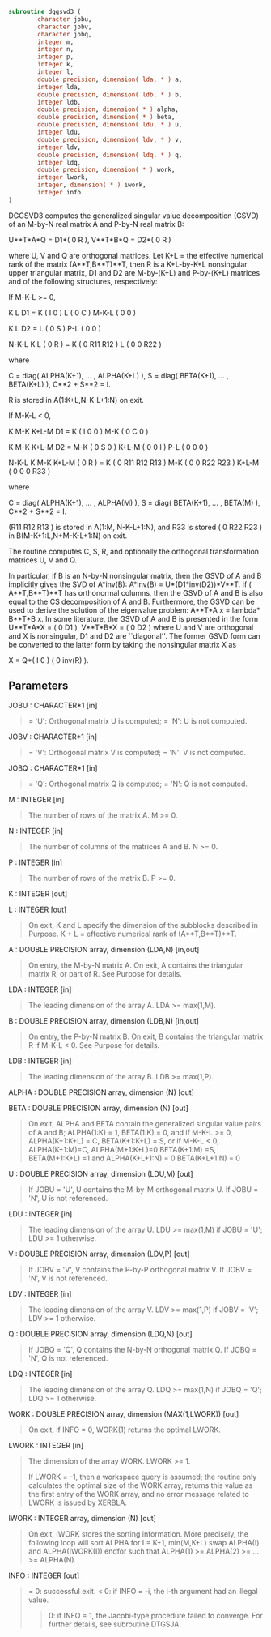 ```fortran
subroutine dggsvd3 (
        character jobu,
        character jobv,
        character jobq,
        integer m,
        integer n,
        integer p,
        integer k,
        integer l,
        double precision, dimension( lda, * ) a,
        integer lda,
        double precision, dimension( ldb, * ) b,
        integer ldb,
        double precision, dimension( * ) alpha,
        double precision, dimension( * ) beta,
        double precision, dimension( ldu, * ) u,
        integer ldu,
        double precision, dimension( ldv, * ) v,
        integer ldv,
        double precision, dimension( ldq, * ) q,
        integer ldq,
        double precision, dimension( * ) work,
        integer lwork,
        integer, dimension( * ) iwork,
        integer info
)
```

DGGSVD3 computes the generalized singular value decomposition (GSVD)
of an M-by-N real matrix A and P-by-N real matrix B:

U\*\*T\*A\*Q = D1\*( 0 R ),    V\*\*T\*B\*Q = D2\*( 0 R )

where U, V and Q are orthogonal matrices.
Let K+L = the effective numerical rank of the matrix (A\*\*T,B\*\*T)\*\*T,
then R is a K+L-by-K+L nonsingular upper triangular matrix, D1 and
D2 are M-by-(K+L) and P-by-(K+L)  matrices and of the
following structures, respectively:

If M-K-L >= 0,

K  L
D1 =     K ( I  0 )
L ( 0  C )
M-K-L ( 0  0 )

K  L
D2 =   L ( 0  S )
P-L ( 0  0 )

N-K-L  K    L
( 0 R ) = K (  0   R11  R12 )
L (  0    0   R22 )

where

C = diag( ALPHA(K+1), ... , ALPHA(K+L) ),
S = diag( BETA(K+1),  ... , BETA(K+L) ),
C\*\*2 + S\*\*2 = I.

R is stored in A(1:K+L,N-K-L+1:N) on exit.

If M-K-L < 0,

K M-K K+L-M
D1 =   K ( I  0    0   )
M-K ( 0  C    0   )

K M-K K+L-M
D2 =   M-K ( 0  S    0  )
K+L-M ( 0  0    I  )
P-L ( 0  0    0  )

N-K-L  K   M-K  K+L-M
( 0 R ) =     K ( 0    R11  R12  R13  )
M-K ( 0     0   R22  R23  )
K+L-M ( 0     0    0   R33  )

where

C = diag( ALPHA(K+1), ... , ALPHA(M) ),
S = diag( BETA(K+1),  ... , BETA(M) ),
C\*\*2 + S\*\*2 = I.

(R11 R12 R13 ) is stored in A(1:M, N-K-L+1:N), and R33 is stored
( 0  R22 R23 )
in B(M-K+1:L,N+M-K-L+1:N) on exit.

The routine computes C, S, R, and optionally the orthogonal
transformation matrices U, V and Q.

In particular, if B is an N-by-N nonsingular matrix, then the GSVD of
A and B implicitly gives the SVD of A\*inv(B):
A\*inv(B) = U\*(D1\*inv(D2))\*V\*\*T.
If ( A\*\*T,B\*\*T)\*\*T  has orthonormal columns, then the GSVD of A and B is
also equal to the CS decomposition of A and B. Furthermore, the GSVD
can be used to derive the solution of the eigenvalue problem:
A\*\*T\*A x = lambda\* B\*\*T\*B x.
In some literature, the GSVD of A and B is presented in the form
U\*\*T\*A\*X = ( 0 D1 ),   V\*\*T\*B\*X = ( 0 D2 )
where U and V are orthogonal and X is nonsingular, D1 and D2 are
``diagonal''.  The former GSVD form can be converted to the latter
form by taking the nonsingular matrix X as

X = Q\*( I   0    )
( 0 inv(R) ).

## Parameters
JOBU : CHARACTER\*1 [in]
> = 'U':  Orthogonal matrix U is computed;
> = 'N':  U is not computed.

JOBV : CHARACTER\*1 [in]
> = 'V':  Orthogonal matrix V is computed;
> = 'N':  V is not computed.

JOBQ : CHARACTER\*1 [in]
> = 'Q':  Orthogonal matrix Q is computed;
> = 'N':  Q is not computed.

M : INTEGER [in]
> The number of rows of the matrix A.  M >= 0.

N : INTEGER [in]
> The number of columns of the matrices A and B.  N >= 0.

P : INTEGER [in]
> The number of rows of the matrix B.  P >= 0.

K : INTEGER [out]

L : INTEGER [out]
> 
> On exit, K and L specify the dimension of the subblocks
> described in Purpose.
> K + L = effective numerical rank of (A\*\*T,B\*\*T)\*\*T.

A : DOUBLE PRECISION array, dimension (LDA,N) [in,out]
> On entry, the M-by-N matrix A.
> On exit, A contains the triangular matrix R, or part of R.
> See Purpose for details.

LDA : INTEGER [in]
> The leading dimension of the array A. LDA >= max(1,M).

B : DOUBLE PRECISION array, dimension (LDB,N) [in,out]
> On entry, the P-by-N matrix B.
> On exit, B contains the triangular matrix R if M-K-L < 0.
> See Purpose for details.

LDB : INTEGER [in]
> The leading dimension of the array B. LDB >= max(1,P).

ALPHA : DOUBLE PRECISION array, dimension (N) [out]

BETA : DOUBLE PRECISION array, dimension (N) [out]
> 
> On exit, ALPHA and BETA contain the generalized singular
> value pairs of A and B;
> ALPHA(1:K) = 1,
> BETA(1:K)  = 0,
> and if M-K-L >= 0,
> ALPHA(K+1:K+L) = C,
> BETA(K+1:K+L)  = S,
> or if M-K-L < 0,
> ALPHA(K+1:M)=C, ALPHA(M+1:K+L)=0
> BETA(K+1:M) =S, BETA(M+1:K+L) =1
> and
> ALPHA(K+L+1:N) = 0
> BETA(K+L+1:N)  = 0

U : DOUBLE PRECISION array, dimension (LDU,M) [out]
> If JOBU = 'U', U contains the M-by-M orthogonal matrix U.
> If JOBU = 'N', U is not referenced.

LDU : INTEGER [in]
> The leading dimension of the array U. LDU >= max(1,M) if
> JOBU = 'U'; LDU >= 1 otherwise.

V : DOUBLE PRECISION array, dimension (LDV,P) [out]
> If JOBV = 'V', V contains the P-by-P orthogonal matrix V.
> If JOBV = 'N', V is not referenced.

LDV : INTEGER [in]
> The leading dimension of the array V. LDV >= max(1,P) if
> JOBV = 'V'; LDV >= 1 otherwise.

Q : DOUBLE PRECISION array, dimension (LDQ,N) [out]
> If JOBQ = 'Q', Q contains the N-by-N orthogonal matrix Q.
> If JOBQ = 'N', Q is not referenced.

LDQ : INTEGER [in]
> The leading dimension of the array Q. LDQ >= max(1,N) if
> JOBQ = 'Q'; LDQ >= 1 otherwise.

WORK : DOUBLE PRECISION array, dimension (MAX(1,LWORK)) [out]
> On exit, if INFO = 0, WORK(1) returns the optimal LWORK.

LWORK : INTEGER [in]
> The dimension of the array WORK. LWORK >= 1.
> 
> If LWORK = -1, then a workspace query is assumed; the routine
> only calculates the optimal size of the WORK array, returns
> this value as the first entry of the WORK array, and no error
> message related to LWORK is issued by XERBLA.

IWORK : INTEGER array, dimension (N) [out]
> On exit, IWORK stores the sorting information. More
> precisely, the following loop will sort ALPHA
> for I = K+1, min(M,K+L)
> swap ALPHA(I) and ALPHA(IWORK(I))
> endfor
> such that ALPHA(1) >= ALPHA(2) >= ... >= ALPHA(N).

INFO : INTEGER [out]
> = 0:  successful exit.
> < 0:  if INFO = -i, the i-th argument had an illegal value.
> > 0:  if INFO = 1, the Jacobi-type procedure failed to
> converge.  For further details, see subroutine DTGSJA.
